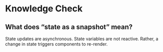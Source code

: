 # Knowledge Check

## What does “state as a snapshot” mean?

State updates are asynchronous. State variables are not reactive. Rather, a change in state triggers components to re-render.
